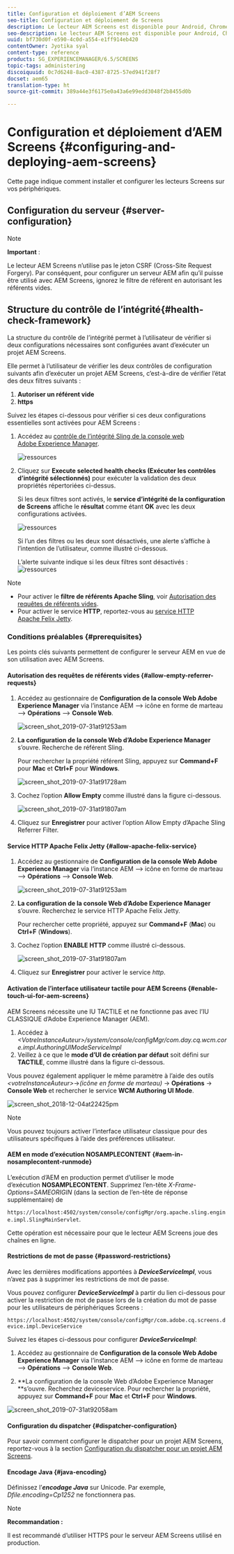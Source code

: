 ```yaml
---
title: Configuration et déploiement d’AEM Screens
seo-title: Configuration et déploiement de Screens
description: Le lecteur AEM Screens est disponible pour Android, Chrome OS, iOS et Windows. Cette page décrit la configuration et le déploiement d’AEM Screens et résume également les instructions de sélection d’équipement pour le périphérique de lecture.
seo-description: Le lecteur AEM Screens est disponible pour Android, Chrome OS, iOS et Windows. Cette page décrit la configuration et le déploiement d’AEM Screens et résume également les instructions de sélection d’équipement pour le périphérique de lecture.
uuid: bf730d0f-e590-4c0d-a554-e1ff914eb420
contentOwner: Jyotika syal
content-type: reference
products: SG_EXPERIENCEMANAGER/6.5/SCREENS
topic-tags: administering
discoiquuid: 0c7d6248-8ac0-4387-8725-57ed941f28f7
docset: aem65
translation-type: ht
source-git-commit: 389a44e3f6175e0a43a6e99edd3048f2b8455d0b

---
```



# Configuration et déploiement d’AEM Screens {#configuring-and-deploying-aem-screens}

Cette page indique comment installer et configurer les lecteurs Screens sur vos périphériques.

## Configuration du serveur {#server-configuration}

>[!NOTE]
>
>**Important** :
>
>Le lecteur AEM Screens n’utilise pas le jeton CSRF (Cross-Site Request Forgery). Par conséquent, pour configurer un serveur AEM afin qu’il puisse être utilisé avec AEM Screens, ignorez le filtre de référent en autorisant les référents vides.

## Structure du contrôle de l’intégrité{#health-check-framework}

La structure du contrôle de l’intégrité permet à l’utilisateur de vérifier si deux configurations nécessaires sont configurées avant d’exécuter un projet AEM Screens.

Elle permet à l’utilisateur de vérifier les deux contrôles de configuration suivants afin d’exécuter un projet AEM Screens, c’est-à-dire de vérifier l’état des deux filtres suivants :

1. **Autoriser un référent vide**
2. **https**

Suivez les étapes ci-dessous pour vérifier si ces deux configurations essentielles sont activées pour AEM Screens :

1. Accédez au [contrôle de l’intégrité Sling de la console web Adobe Experience Manager](http://localhost:4502/system/console/healthcheck?tags=screensconfigs&amp;overrideGlobalTimeout=).

   ![ressources](assets/health-check1.png)


2. Cliquez sur **Execute selected health checks (Exécuter les contrôles d’intégrité sélectionnés)** pour exécuter la validation des deux propriétés répertoriées ci-dessus.

   Si les deux filtres sont activés, le **service d’intégrité de la configuration de Screens** affiche le **résultat** comme étant **OK** avec les deux configurations activées.

   ![ressources](assets/health-check2.png)

   Si l’un des filtres ou les deux sont désactivés, une alerte s’affiche à l’intention de l’utilisateur, comme illustré ci-dessous.

   L’alerte suivante indique si les deux filtres sont désactivés :
   ![ressources](assets/health-check3.png)

>[!NOTE]
>
>* Pour activer le **filtre de référents Apache Sling**, voir [Autorisation des requêtes de référents vides](/help/user-guide/configuring-screens-introduction.md#allow-empty-referrer-requests).
>* Pour activer le service **HTTP**, reportez-vous au [service HTTP Apache Felix Jetty](/help/user-guide/configuring-screens-introduction.md#allow-apache-felix-service).


### Conditions préalables {#prerequisites}

Les points clés suivants permettent de configurer le serveur AEM en vue de son utilisation avec AEM Screens.

#### Autorisation des requêtes de référents vides {#allow-empty-referrer-requests}

1. Accédez au gestionnaire de **Configuration de la console Web Adobe Experience Manager** via l’instance AEM —> icône en forme de marteau —> **Opérations** —> **Console Web**.

   ![screen_shot_2019-07-31at91253am](assets/screen_shot_2019-07-31at91253am.png)

1. **La configuration de la console Web d’Adobe Experience Manager** s’ouvre. Recherche de référent Sling.

   Pour rechercher la propriété référent Sling, appuyez sur **Command+F** pour **Mac** et **Ctrl+F** pour **Windows**.

   ![screen_shot_2019-07-31at91728am](assets/screen_shot_2019-07-31at91728am.png)

1. Cochez l’option **Allow Empty** comme illustré dans la figure ci-dessous.

   ![screen_shot_2019-07-31at91807am](assets/screen_shot_2019-07-31at91807am.png)

1. Cliquez sur **Enregistrer** pour activer l’option Allow Empty d’Apache Sling Referrer Filter.

#### Service HTTP Apache Felix Jetty {#allow-apache-felix-service}

1. Accédez au gestionnaire de **Configuration de la console Web Adobe Experience Manager** via l’instance AEM —> icône en forme de marteau —> **Opérations** —> **Console Web**.

   ![screen_shot_2019-07-31at91253am](assets/screen_shot_2019-07-31at91253am.png)

1. **La configuration de la console Web d’Adobe Experience Manager** s’ouvre. Recherchez le service HTTP Apache Felix Jetty.

   Pour rechercher cette propriété, appuyez sur **Command+F** (**Mac**) ou **Ctrl+F** (**Windows**).

1. Cochez l’option **ENABLE HTTP** comme illustré ci-dessous.

   ![screen_shot_2019-07-31at91807am](assets/http-image.png)

1. Cliquez sur **Enregistrer** pour activer le service *http*.

#### Activation de l’interface utilisateur tactile pour AEM Screens {#enable-touch-ui-for-aem-screens}

AEM Screens nécessite une IU TACTILE et ne fonctionne pas avec l’IU CLASSIQUE d’Adobe Experience Manager (AEM).

1. Accédez à *&lt;VotreInstanceAuteur>/system/console/configMgr/com.day.cq.wcm.core.impl.AuthoringUIModeServiceImpl*
1. Veillez à ce que le **mode d’UI de création par défaut** soit défini sur **TACTILE**, comme illustré dans la figure ci-dessous.

Vous pouvez également appliquer le même paramètre à l’aide des outils *&lt;votreInstanceAuteur>*->*(icône en forme de marteau)* -> **Opérations** -> **Console Web** et rechercher le service **WCM Authoring UI Mode**.

![screen_shot_2018-12-04at22425pm](assets/screen_shot_2018-12-04at22425pm.png)

>[!NOTE]
>
>Vous pouvez toujours activer l’interface utilisateur classique pour des utilisateurs spécifiques à l’aide des préférences utilisateur.

#### AEM en mode d’exécution NOSAMPLECONTENT {#aem-in-nosamplecontent-runmode}

L’exécution d’AEM en production permet d’utiliser le mode d’exécution **NOSAMPLECONTENT**. Supprimez l’en-tête *X-Frame-Options=SAMEORIGIN* (dans la section de l’en-tête de réponse supplémentaire) de

`https://localhost:4502/system/console/configMgr/org.apache.sling.engine.impl.SlingMainServlet`.

Cette opération est nécessaire pour que le lecteur AEM Screens joue des chaînes en ligne.

#### Restrictions de mot de passe {#password-restrictions}

Avec les dernières modifications apportées à ***DeviceServiceImpl***, vous n’avez pas à supprimer les restrictions de mot de passe.

Vous pouvez configurer ***DeviceServiceImpl*** à partir du lien ci-dessous pour activer la restriction de mot de passe lors de la création du mot de passe pour les utilisateurs de périphériques Screens :

`https://localhost:4502/system/console/configMgr/com.adobe.cq.screens.device.impl.DeviceService`

Suivez les étapes ci-dessous pour configurer ***DeviceServiceImpl***:

1. Accédez au gestionnaire de **Configuration de la console Web Adobe Experience Manager** via l’instance AEM —> icône en forme de marteau —> **Opérations** —> **Console Web**.

1. **La configuration de la console Web d’Adobe Experience Manager **s’ouvre. Recherchez deviceservice. Pour rechercher la propriété, appuyez sur **Command+F** pour **Mac** et **Ctrl+F** pour **Windows**.

![screen_shot_2019-07-31at92058am](assets/screen_shot_2019-07-31at92058am.png)

#### Configuration du dispatcher {#dispatcher-configuration}

Pour savoir comment configurer le dispatcher pour un projet AEM Screens, reportez-vous à la section [Configuration du dispatcher pour un projet AEM Screens](dispatcher-configurations-aem-screens.md).

#### Encodage Java {#java-encoding}

Définissez l’***encodage Java*** sur Unicode. Par exemple, *Dfile.encoding=Cp1252* ne fonctionnera pas.

>[!NOTE]
>
>**Recommandation :**
>
>Il est recommandé d’utiliser HTTPS pour le serveur AEM Screens utilisé en production.








